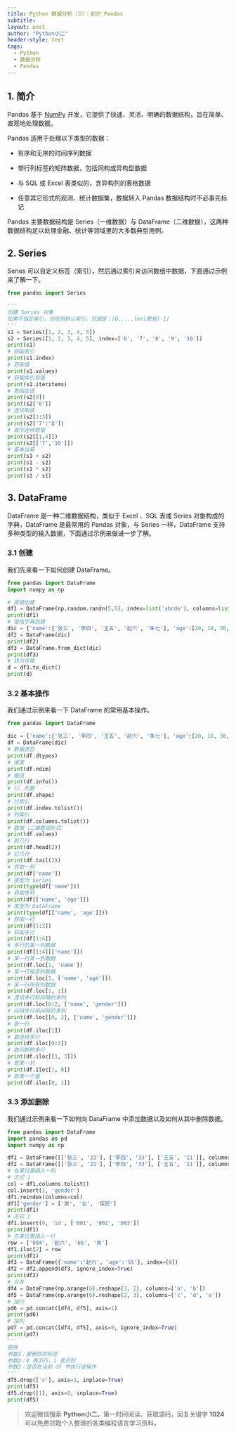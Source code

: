 ```yaml
---
title: Python 数据分析（三）：初识 Pandas
subtitle: 
layout: post
author: "Python小二"
header-style: text
tags:
  - Python
  - 数据分析
  - Pandas
---
```


## 1. 简介

Pandas 基于 [NumPy](https://blog.csdn.net/ityard/article/details/104727326) 开发，它提供了快速、灵活、明确的数据结构，旨在简单、直观地处理数据。

Pandas 适用于处理以下类型的数据：

* 有序和无序的时间序列数据

* 带行列标签的矩阵数据，包括同构或异构型数据

* 与 SQL 或 Excel 表类似的，含异构列的表格数据

* 任意其它形式的观测、统计数据集，数据转入 Pandas 数据结构时不必事先标记

Pandas 主要数据结构是 Series（一维数据）与 DataFrame（二维数据），这两种数据结构足以处理金融、统计等领域里的大多数典型用例。

## 2. Series

Series 可以自定义标签（索引），然后通过索引来访问数组中数据，下面通过示例来了解一下。

```python
from pandas import Series

'''
创建 Series 对象
如果不指定索引，则使用默认索引，范围是：[0,...,len(数据)-1]
'''
s1 = Series([1, 2, 3, 4, 5])
s2 = Series([1, 2, 3, 4, 5], index=['6', '7', '8', '9', '10'])
print(s1)
# 获取索引
print(s1.index)
# 获取值
print(s1.values)
# 获取索引和值
print(s1.iteritems)
# 取指定值
print(s2[0])
print(s2['6'])
# 连续取值
print(s2[1:3])
print(s2['7':'8'])
# 取不连续取值
print(s2[[1,4]])
print(s2[['7','10']])
# 基本运算
print(s1 + s2)
print(s1 - s2)
print(s1 * s2)
print(s1 / s1)
```

## 3. DataFrame

DataFrame 是一种二维数据结构，类似于 Excel 、SQL 表或 Series 对象构成的字典，DataFrame 是最常用的 Pandas 对象，与 Series 一样，DataFrame 支持多种类型的输入数据，下面通过示例来做进一步了解。

### 3.1 创建

我们先来看一下如何创建 DataFrame。

```python
from pandas import DataFrame
import numpy as np

# 直接创建
df1 = DataFrame(np.random.randn(5,5), index=list('abcde'), columns=list('abcde'))
print(df1)
# 使用字典创建
dic = {'name':['张三', '李四', '王五', '赵六', '朱七'], 'age':[20, 18, 30, 40, 50]}
df2 = DataFrame(dic)
print(df2)
df3 = DataFrame.from_dict(dic)
print(df3)
# 转为字典
d = df3.to_dict()
print(d)
```

### 3.2 基本操作

我们通过示例来看一下 DataFrame 的常用基本操作。

```python
from pandas import DataFrame

dic = {'name':['张三', '李四', '王五', '赵六', '朱七'], 'age':[20, 18, 30, 40, 50], 'gender':['男', '女', '男', '女', '男']}
df = DataFrame(dic)
# 数据类型
print(df.dtypes)
# 维度
print(df.ndim)
# 概览
print(df.info())
# 行、列数
print(df.shape)
# 行索引
print(df.index.tolist())
# 列索引
print(df.columns.tolist())
# 数据（二维数组形式）
print(df.values)
# 前几行
print(df.head(2))
# 后几行
print(df.tail(2))
# 获取一列
print(df['name'])
# 类型为 Series
print(type(df['name']))
# 获取多列
print(df[['name', 'age']])
# 类型为 DataFrame
print(type(df[['name', 'age']]))
# 获取一行
print(df[1:2])
# 获取多行
print(df[1:4])
# 多行的某一列数据
print(df[1:4][['name']])
# 某一行某一列数据
print(df.loc[1, 'name'])
# 某一行指定列数据
print(df.loc[1, ['name', 'age']])
# 某一行所有列数据
print(df.loc[1, :])
# 连续多行和间隔的多列
print(df.loc[0:2, ['name', 'gender']])
# 间隔多行和间隔的多列
print(df.loc[[0, 2], ['name', 'gender']])
# 取一行
print(df.iloc[1])
# 取连续多行
print(df.iloc[0:3])
# 取间断的多行
print(df.iloc[[1, 3]])
# 取某一列
print(df.iloc[:, 0])
# 取某一个值
print(df.iloc[0, 1])
```

### 3.3 添加删除

我们通过示例来看一下如何向 DataFrame 中添加数据以及如何从其中删除数据。

```python
from pandas import DataFrame
import pandas as pd
import numpy as np

df1 = DataFrame([['张三', '22'], ['李四', '33'], ['王五', '11']], columns=['name', 'age'])
df2 = DataFrame([['张三', '22'], ['李四', '33'], ['王五', '11']], columns=['name', 'age'])
# 在某位置插入一列
# 方式 1
col = df1.columns.tolist()
col.insert(1, 'gender')
df1.reindex(columns=col)
df1['gender'] = ['男', '女', '保密']
print(df1)
# 方式 2
df1.insert(0, 'id', ['001', '002', '003'])
print(df1)
# 在某位置插入一行
row = ['004', '赵六', '66', '男']
df1.iloc[2] = row
print(df1)
df3 = DataFrame({'name':'赵六', 'age':'55'}, index=[0])
df2 = df2.append(df3, ignore_index=True)
print(df2)
# 合并
df4 = DataFrame(np.arange(6).reshape(3, 2), columns=['a', 'b'])
df5 = DataFrame(np.arange(6).reshape(2, 3), columns=['c', 'd', 'e'])
# 按行
pd6 = pd.concat([df4, df5], axis=1)
print(pd6)
# 按列
pd7 = pd.concat([df4, df5], axis=0, ignore_index=True)
print(pd7)
'''
删除
参数1：要删除的标签
参数2：0 表示行，1 表示列
参数3：是否在当前 df 中执行该操作
'''
df5.drop(['c'], axis=1, inplace=True)
print(df5)
df5.drop([1], axis=0, inplace=True)
print(df5)
```

> 欢迎微信搜索 **Python小二**，第一时间阅读、获取源码，回复关键字 **1024** 可以免费领取个人整理的各类编程语言学习资料。